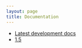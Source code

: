 ```yaml
---
layout: page
title: Documentation
---
```


* [Latest development docs](https://www.envoyproxy.io/docs/envoy/latest/)
* [1.5](https://www.envoyproxy.io/docs/envoy/v1.5.0/)
